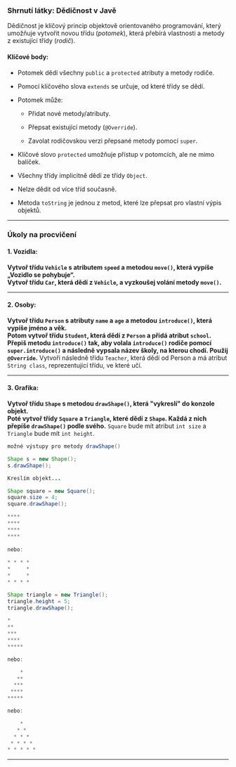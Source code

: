 ### Shrnutí látky: **Dědičnost v Javě**

Dědičnost je klíčový princip objektově orientovaného programování, který umožňuje vytvořit novou třídu (*potomek*), která přebírá vlastnosti a metody z existující třídy (*rodič*).

#### Klíčové body:

-   Potomek dědí všechny `public` a `protected` atributy a metody rodiče.

-   Pomocí klíčového slova `extends` se určuje, od které třídy se dědí.

-   Potomek může:

    -   Přidat nové metody/atributy.

    -   Přepsat existující metody (`@Override`).

    -   Zavolat rodičovskou verzi přepsané metody pomocí `super`.

-   Klíčové slovo `protected` umožňuje přístup v potomcích, ale ne mimo balíček.

-   Všechny třídy implicitně dědí ze třídy `Object`.

-   Nelze dědit od více tříd současně.

-   Metoda `toString` je jednou z metod, které lze přepsat pro vlastní výpis objektů.


---

### Úkoly na procvičení

#### 1. Vozidla:

**Vytvoř třídu `Vehicle` s atributem `speed` a metodou `move()`, která vypíše „Vozidlo se pohybuje“.  
Vytvoř třídu `Car`, která dědí z `Vehicle`, a vyzkoušej volání metody `move()`.**

---

#### 2. Osoby:

**Vytvoř třídu `Person` s atributy `name` a `age` a metodou `introduce()`, která vypíše jméno a věk.  
Potom vytvoř třídu `Student`, která dědí z `Person` a přidá atribut `school`. Přepiš metodu `introduce()` tak, aby volala `introduce()` 
rodiče pomocí `super.introduce()` a následně vypsala název školy, na kterou chodí. Použij `@Override`.**
Vytvoři následně třídu `Teacher`, která dědí od Person a má atribut `String class`, reprezentující třídu, ve které učí.

---

#### 3. Grafika:

**Vytvoř třídu `Shape` s metodou `drawShape()`, která "vykreslí" do konzole objekt.  
Poté vytvoř třídy `Square` a `Triangle`, které dědí z `Shape`. Každá z nich přepíše `drawShape()` podle svého.**
`Square` bude mít atribut `int size` a `Triangle` bude mít `int height`.

```java
možné výstupy pro metody drawShape()

Shape s = new Shape();
s.drawShape();

Kreslím objekt...

Shape square = new Square();
square.size = 4;
square.drawShape();

****
****
****
****
        
nebo:
        
* * * *
*     *
*     *
* * * *

Shape triangle = new Triangle();
triangle.height = 5;
triangle.drawShape();

*
**
***
****
*****

nebo:

    *
   **
  ***
 ****
*****

nebo:

    *
   * *
  * * *
 * * * *
* * * * *
```
---

